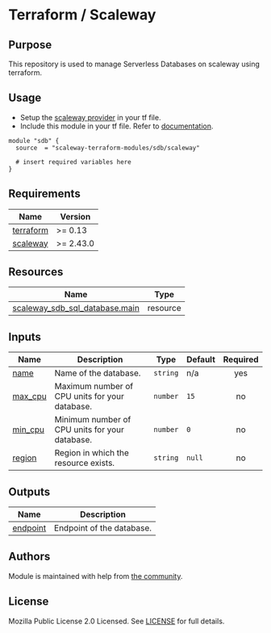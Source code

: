 # Terraform / Scaleway

## Purpose

This repository is used to manage Serverless Databases on scaleway using terraform.

## Usage

- Setup the [scaleway provider](https://www.terraform.io/docs/providers/scaleway/index.html) in your tf file.
- Include this module in your tf file. Refer to [documentation](https://www.terraform.io/docs/modules/sources.html#generic-git-repository).

```hcl
module "sdb" {
  source  = "scaleway-terraform-modules/sdb/scaleway"

  # insert required variables here
}
```

<!-- BEGIN_TF_DOCS -->
## Requirements

| Name | Version |
|------|---------|
| <a name="requirement_terraform"></a> [terraform](#requirement_terraform) | >= 0.13 |
| <a name="requirement_scaleway"></a> [scaleway](#requirement_scaleway) | >= 2.43.0 |

## Resources

| Name | Type |
|------|------|
| [scaleway_sdb_sql_database.main](https://registry.terraform.io/providers/scaleway/scaleway/latest/docs/resources/sdb_sql_database) | resource |

## Inputs

| Name | Description | Type | Default | Required |
|------|-------------|------|---------|:--------:|
| <a name="input_name"></a> [name](#input_name) | Name of the database. | `string` | n/a | yes |
| <a name="input_max_cpu"></a> [max_cpu](#input_max_cpu) | Maximum number of CPU units for your database. | `number` | `15` | no |
| <a name="input_min_cpu"></a> [min_cpu](#input_min_cpu) | Minimum number of CPU units for your database. | `number` | `0` | no |
| <a name="input_region"></a> [region](#input_region) | Region in which the resource exists. | `string` | `null` | no |

## Outputs

| Name | Description |
|------|-------------|
| <a name="output_endpoint"></a> [endpoint](#output_endpoint) | Endpoint of the database. |
<!-- END_TF_DOCS -->

## Authors

Module is maintained with help from [the community](https://github.com/scaleway-terraform-modules/terraform-scaleway-domain/graphs/contributors).

## License

Mozilla Public License 2.0 Licensed. See [LICENSE](https://github.com/scaleway-terraform-modules/terraform-scaleway-domain/tree/master/LICENSE) for full details.
